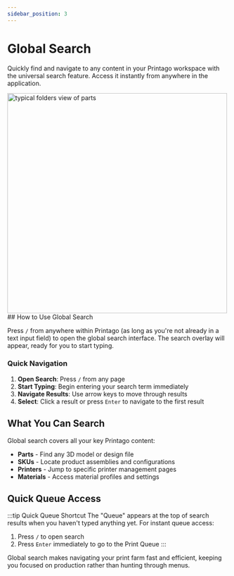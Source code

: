 ```yaml
---
sidebar_position: 3
---
```


# Global Search

Quickly find and navigate to any content in your Printago workspace with the universal search feature. Access it instantly from anywhere in the application.

<div className="margin-left--lg">
    <img src="/img/features/global_search.png" width="500" alt="typical folders view of parts" />
</div>
## How to Use Global Search

Press `/` from anywhere within Printago (as long as you're not already in a text input field) to open the global search interface. The search overlay will appear, ready for you to start typing.

### Quick Navigation

1. **Open Search**: Press `/` from any page
2. **Start Typing**: Begin entering your search term immediately
3. **Navigate Results**: Use arrow keys to move through results
4. **Select**: Click a result or press `Enter` to navigate to the first result

## What You Can Search

Global search covers all your key Printago content:

- **Parts** - Find any 3D model or design file
- **SKUs** - Locate product assemblies and configurations  
- **Printers** - Jump to specific printer management pages
- **Materials** - Access material profiles and settings

## Quick Queue Access

:::tip Quick Queue Shortcut
The "Queue" appears at the top of search results when you haven't typed anything yet. For instant queue access:
1. Press `/` to open search
2. Press `Enter` immediately to go to the Print Queue
:::

Global search makes navigating your print farm fast and efficient, keeping you focused on production rather than hunting through menus.
